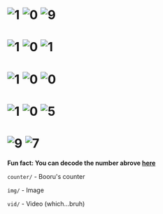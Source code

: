 # ![1](https://rule34.xxx/counter/1.gif) ![0](https://rule34.xxx/counter/0.gif) ![9](https://rule34.xxx/counter/9.gif)
# ![1](https://rule34.xxx/counter/1.gif) ![0](https://rule34.xxx/counter/0.gif) ![1](https://rule34.xxx/counter/1.gif)
# ![1](https://rule34.xxx/counter/1.gif) ![0](https://rule34.xxx/counter/0.gif) ![0](https://rule34.xxx/counter/0.gif)
# ![1](https://rule34.xxx/counter/1.gif) ![0](https://rule34.xxx/counter/0.gif) ![5](https://rule34.xxx/counter/5.gif)
# ![9](https://rule34.xxx/counter/9.gif) ![7](https://rule34.xxx/counter/7.gif)
**Fun fact: You can decode the number abrove [here](https://cryptii.com/pipes/decimal-text)**

`counter/` - Booru's counter

`img/` - Image

`vid/` - Video (which...bruh)
